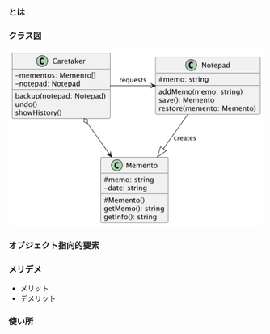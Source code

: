 
# 

### とは


### クラス図
![クラス図](./%E3%82%AF%E3%83%A9%E3%82%B9%E5%9B%B3.png)

### オブジェクト指向的要素


### メリデメ
- メリット
- デメリット

### 使い所
